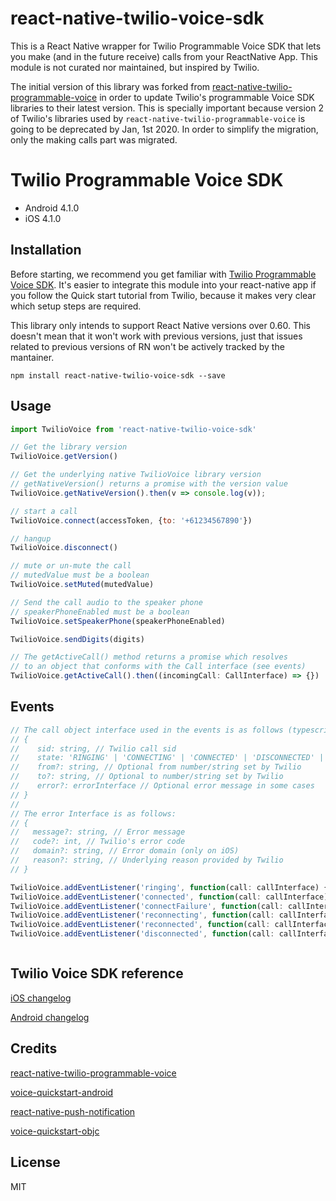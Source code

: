 # react-native-twilio-voice-sdk
This is a React Native wrapper for Twilio Programmable Voice SDK that lets you make (and in the future receive) calls from your ReactNative App. This module is not curated nor maintained, but inspired by Twilio.

The initial version of this library was forked from [react-native-twilio-programmable-voice](https://github.com/hoxfon/react-native-twilio-programmable-voice) in order to update Twilio's programmable Voice SDK libraries to their latest version. This is specially important because version 2 of Twilio's libraries used by `react-native-twilio-programmable-voice` is going to be deprecated by Jan, 1st 2020. In order to simplify the migration, only the making calls part was migrated.

# Twilio Programmable Voice SDK

- Android 4.1.0
- iOS 4.1.0

## Installation

Before starting, we recommend you get familiar with [Twilio Programmable Voice SDK](https://www.twilio.com/docs/api/voice-sdk).
It's easier to integrate this module into your react-native app if you follow the Quick start tutorial from Twilio, because it makes very clear which setup steps are required.

This library only intends to support React Native versions over 0.60. This doesn't mean that it won't work with previous versions, just that issues related to previous versions of RN won't be actively tracked by the mantainer.

```
npm install react-native-twilio-voice-sdk --save
```

## Usage

```javascript
import TwilioVoice from 'react-native-twilio-voice-sdk'

// Get the library version
TwilioVoice.getVersion()

// Get the underlying native TwilioVoice library version
// getNativeVersion() returns a promise with the version value
TwilioVoice.getNativeVersion().then(v => console.log(v));

// start a call
TwilioVoice.connect(accessToken, {to: '+61234567890'})

// hangup
TwilioVoice.disconnect()

// mute or un-mute the call
// mutedValue must be a boolean
TwilioVoice.setMuted(mutedValue)

// Send the call audio to the speaker phone
// speakerPhoneEnabled must be a boolean
TwilioVoice.setSpeakerPhone(speakerPhoneEnabled)

TwilioVoice.sendDigits(digits)

// The getActiveCall() method returns a promise which resolves
// to an object that conforms with the Call interface (see events)
TwilioVoice.getActiveCall().then((incomingCall: CallInterface) => {})
```

## Events

```javascript
// The call object interface used in the events is as follows (typescript notation):
// { 
//    sid: string, // Twilio call sid
//    state: 'RINGING' | 'CONNECTING' | 'CONNECTED' | 'DISCONNECTED' | 'RECONNECTING',
//    from?: string, // Optional from number/string set by Twilio
//    to?: string, // Optional to number/string set by Twilio
//    error?: errorInterface // Optional error message in some cases
// }
//
// The error Interface is as follows:
// {
//   message?: string, // Error message
//   code?: int, // Twilio's error code
//   domain?: string, // Error domain (only on iOS)
//   reason?: string, // Underlying reason provided by Twilio
// }

TwilioVoice.addEventListener('ringing', function(call: callInterface) {});
TwilioVoice.addEventListener('connected', function(call: callInterface) {});
TwilioVoice.addEventListener('connectFailure', function(call: callInterfaceWithError) {});
TwilioVoice.addEventListener('reconnecting', function(call: callInterfaceWithError) {});
TwilioVoice.addEventListener('reconnected', function(call: callInterface) {});
TwilioVoice.addEventListener('disconnected', function(call: callInterface) {});



```

## Twilio Voice SDK reference

[iOS changelog](https://www.twilio.com/docs/api/voice-sdk/ios/changelog)

[Android changelog](https://www.twilio.com/docs/api/voice-sdk/android/changelog)

## Credits

[react-native-twilio-programmable-voice](https://github.com/hoxfon/react-native-twilio-programmable-voice)

[voice-quickstart-android](https://github.com/twilio/voice-quickstart-android)

[react-native-push-notification](https://github.com/zo0r/react-native-push-notification)

[voice-quickstart-objc](https://github.com/twilio/voice-quickstart-objc)


## License

MIT
